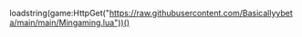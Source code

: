  loadstring(game:HttpGet("https://raw.githubusercontent.com/Basicallyybeta/main/main/Mingaming.lua"))()
